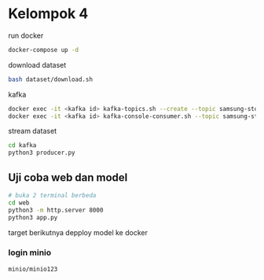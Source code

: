 # Kelompok 4

run docker
```bash
docker-compose up -d
```

download dataset
```bash
bash dataset/download.sh
```

kafka
```bash
docker exec -it <kafka id> kafka-topics.sh --create --topic samsung-stock-data --bootstrap-server localhost:9092 --partitions 1 --replication-factor 1
docker exec -it <kafka id> kafka-console-consumer.sh --topic samsung-stock-data --bootstrap-server localhost:9092  --from-beginning
```

stream dataset
```bash
cd kafka
python3 producer.py
```

## Uji coba web dan model
```sh
# buka 2 terminal berbeda
cd web
python3 -m http.server 8000 
python3 app.py 
```
target berikutnya depploy model ke docker

### login minio
```txt
minio/minio123
```